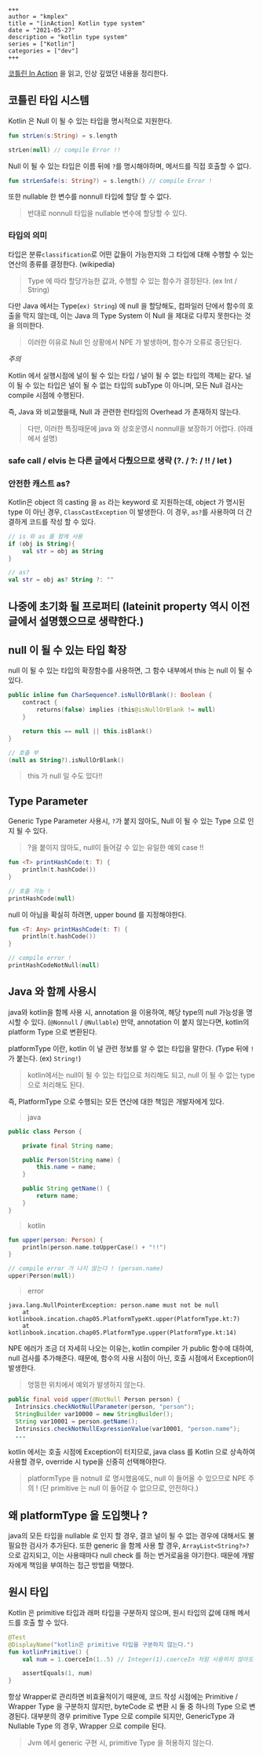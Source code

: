 ```
+++ 
author = "kmplex" 
title = "[inAction] Kotlin type system" 
date = "2021-05-27" 
description = "kotlin type system"  
series = ["Kotlin"] 
categories = ["dev"] 
+++
```

[코틀린 In Action](http://www.yes24.com/Product/Goods/55148593) 을 읽고, 인상 깊었던 내용을 정리한다.

## 코틀린 타입 시스템 

Kotlin 은 Null 이 될 수 있는 타입을 명시적으로 지원한다. 

```kotlin
fun strLen(s:String) = s.length

strLen(null) // compile Error !! 
```

Null 이 될 수 있는 타입은 이름 뒤에 `?`를 명시해야하며, 메서드를 직접 호출할 수 없다.

```kotlin
fun strLenSafe(s: String?) = s.length() // compile Error ! 
```

또한 nullable 한 변수를 nonnull 타입에 할당 할 수 없다.

> 반대로 nonnull 타입을 nullable 변수에 할당할 수 있다.


### 타입의 의미

타입은 분류`classification`로 어떤 값들이 가능한지와 그 타입에 대해 수행할 수 있는 연산의 종류를 결정한다. (wikipedia)

> Type 에 따라 할당가능한 값과, 수행할 수 있는 함수가 결정된다. (ex Int / String)

다만 Java 에서는 Type(`ex) String`) 에 null 을 할당해도, 컴파일러 단에서 함수의 호출을 막지 않는데,
이는 Java 의 Type System 이 Null 을 제대로 다루지 못한다는 것을 의미한다.

> 이러한 이유로 Null 인 상황에서 NPE 가 발생하며, 함수가 오류로 중단된다. 


*주의* 

Kotlin 에서 실행시점에 널이 될 수 있는 타입 / 널이 될 수 없는 타입의 객체는 같다.
널이 될 수 있는 타입은 널이 될 수 없는 타입의 subType 이 아니며, 모든 Null 검사는 compile 시점에 수행된다.

즉, Java 와 비교했을때, Null 과 관련한 런타임의 Overhead 가 존재하지 않는다.

> 다만, 이러한 특징때문에 java 와 상호운영시 nonnull을 보장하기 어렵다. (아래에서 설명)


### safe call / elvis 는 다른 글에서 다뤘으므로 생략 (?. / ?: / !! / let )

### 안전한 캐스트 as?

Kotlin은 object 의 casting 을 `as` 라는 keyword 로 지원하는데, object 가 명시된 type 이 아닌 경우, `ClassCastException` 이 발생한다.
이 경우, `as?`를 사용하여 더 간결하게 코드를 작성 할 수 있다.

```kotlin
// is 와 as 를 함께 사용
if (obj is String){
    val str = obj as String
}

// as?
val str = obj as? String ?: ""
```

## 나중에 초기화 될 프로퍼티 (lateinit property 역시 이전 글에서 설명했으므로 생략한다.)

## null 이 될 수 있는 타입 확장

null 이 될 수 있는 타입의 확장함수를 사용하면, 그 함수 내부에서 this 는 null 이 될 수 있다.

```kotlin
public inline fun CharSequence?.isNullOrBlank(): Boolean {
    contract {
        returns(false) implies (this@isNullOrBlank != null)
    }

    return this == null || this.isBlank()
}

// 호출 부
(null as String?).isNullOrBlank()
```

> this 가 null 일 수도 있다!!

## Type Parameter

Generic Type Parameter 사용시, `?`가 붙지 않아도, Null 이 될 수 있는 Type 으로 인지 될 수 있다.

> ?을 붙이지 않아도, null이 들어갈 수 있는 유일한 예외 case !!

```kotlin
fun <T> printHashCode(t: T) {
    println(t.hashCode())
}

// 호출 가능 !
printHashCode(null)
```

null 이 아님을 확실히 하려면, upper bound 를 지정해야한다. 

```kotlin
fun <T: Any> printHashCode(t: T) {
    println(t.hashCode())
}

// compile error !
printHashCodeNotNull(null) 
```

## Java 와 함께 사용시

java와 kotlin을 함께 사용 시, annotation 을 이용하여, 해당 type의 null 가능성을 명시할 수 있다. (`@Nonnull` / `@Nullable`)
만약, annotation 이 붙지 않는다면, kotlin의 platform Type 으로 변환된다.

platformType 이란, kotlin 이 널 관련 정보를 알 수 없는 타입을 말한다. (Type 뒤에 `!`가 붙는다. (ex) `String!`)

> kotlin에서는 null이 될 수 있는 타입으로 처리해도 되고, null 이 될 수 없는 type 으로 처리해도 된다.

즉, PlatformType 으로 수행되는 모든 연산에 대한 책임은 개발자에게 있다.

> java

```java
public class Person {

	private final String name;

	public Person(String name) {
		this.name = name;
	}

	public String getName() {
		return name;
	}
}
```

> kotlin 

```kotlin
fun upper(person: Person) {
    println(person.name.toUpperCase() + "!!")
}

// compile error 가 나지 않는다 ! (person.name)
upper(Person(null))
```

> error

```text
java.lang.NullPointerException: person.name must not be null
	at kotlinbook.incation.chap05.PlatformTypeKt.upper(PlatformType.kt:7)
	at kotlinbook.incation.chap05.PlatformType.upper(PlatformType.kt:14)
```

NPE 에러가 조금 더 자세히 나오는 이유는, kotlin compiler 가 public 함수에 대하여, null 검사를 추가해준다.
때문에, 함수의 사용 시점이 아닌, 호출 시점에서 Exception이 발생한다.

> 엉뚱한 위치에서 예외가 발생하지 않는다.

```java
public final void upper(@NotNull Person person) {
  Intrinsics.checkNotNullParameter(person, "person");
  StringBuilder var10000 = new StringBuilder();
  String var10001 = person.getName();
  Intrinsics.checkNotNullExpressionValue(var10001, "person.name");
  ...
```

kotlin  에서는 호출 시점에 Exception이 터지므로, java class 를 Kotlin 으로 상속하여 사용할 경우, override 시 type을 신중히 선택해야한다.

> platformType 을 notnull 로 명시했음에도, null 이 들어올 수 있으므로 NPE 주의 ! (단 primitive 는 null 이 들어갈 수 없으므로, 안전하다.)

## 왜 platformType 을 도입햇나 ?

java의 모든 타입을 nullable 로 인지 할 경우, 결코 널이 될 수 없는 경우에 대해서도 불필요한 검사가 추가된다.
또한 generic 을 함께 사용 할 경우, `ArrayList<String?>?` 으로 감지되고, 이는 사용때마다 null check 를 하는 번거로움을 야기한다.
때문에 개발자에게 책임을 부여하는 접근 방법을 택했다.


## 원시 타입 

Kotlin 은 primitive 타입과 래퍼 타입을 구분하지 않으며, 원시 타입의 값에 대해 메서드를 호출 할 수 있다.

```kotlin
@Test
@DisplayName("kotlin은 primitive 타입을 구분하지 않는다.")
fun kotlinPrimitive() {
    val num = 1.coerceIn(1..5) // Integer(1).coerceIn 처럼 사용하지 않아도 됨

    assertEquals(1, num)
}
```

항상 Wrapper로 관리하면 비효율적이기 때문에, 코드 작성 시점에는 Primitive / Wrapper Type 을 구분하지 않지만, byteCode 로 변환 시 둘 중 하나의 Type 으로 변경된다.
대부분의 경우 primitive Type 으로 compile 되지만, GenericType 과 Nullable Type 의 경우, Wrapper 으로 compile 된다. 

> Jvm 에서 generic 구현 시, primitive Type 을 허용하지 않는다.
